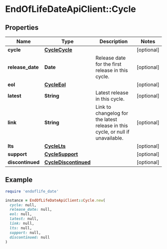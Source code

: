 # EndOfLifeDateApiClient::Cycle

## Properties

| Name | Type | Description | Notes |
| ---- | ---- | ----------- | ----- |
| **cycle** | [**CycleCycle**](CycleCycle.md) |  | [optional] |
| **release_date** | **Date** | Release date for the first release in this cycle. | [optional] |
| **eol** | [**CycleEol**](CycleEol.md) |  | [optional] |
| **latest** | **String** | Latest release in this cycle. | [optional] |
| **link** | **String** | Link to changelog for the latest release in this cycle, or null if unavailable. | [optional] |
| **lts** | [**CycleLts**](CycleLts.md) |  | [optional] |
| **support** | [**CycleSupport**](CycleSupport.md) |  | [optional] |
| **discontinued** | [**CycleDiscontinued**](CycleDiscontinued.md) |  | [optional] |

## Example

```ruby
require 'endoflife_date'

instance = EndOfLifeDateApiClient::Cycle.new(
  cycle: null,
  release_date: null,
  eol: null,
  latest: null,
  link: null,
  lts: null,
  support: null,
  discontinued: null
)
```

